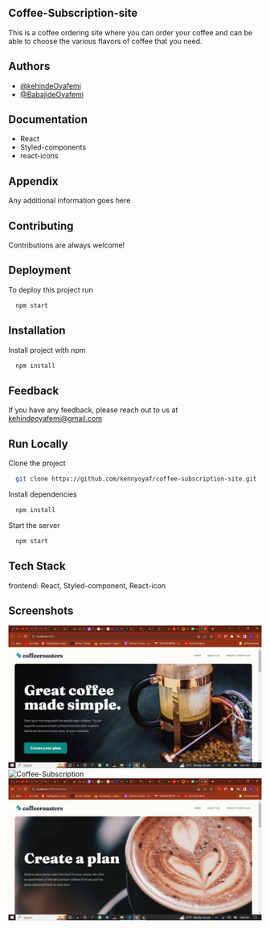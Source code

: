 
## Coffee-Subscription-site

This is a coffee ordering site where you can order your coffee and can be able to choose the various flavors of coffee that you need.
## Authors

- [@kehindeOyafemi](https://github.com/kennyoyaf)
- [@BabajideOyafemi](https://github.com/Babajide777)


## Documentation

* React
* Styled-components
* react-icons

## Appendix

Any additional information goes here

## Contributing

Contributions are always welcome!


## Deployment

To deploy this project run

```bash
  npm start
```


## Installation

Install project with npm

```bash
  npm install 
```
    
## Feedback

If you have any feedback, please reach out to us at kehindeoyafemi@gmail.com


## Run Locally

Clone the project

```bash
  git clone https://github.com/kennyoyaf/coffee-subscription-site.git
```

Install dependencies

```bash
  npm install
```

Start the server

```bash
  npm start
```


## Tech Stack

frontend: React, Styled-component, React-icon
## Screenshots

![Coffee-Subscription](https://github.com/kennyoyaf/coffee-subscription-site/blob/main/src/components/assets/a.PNG?raw=true)
![Coffee-Subscription](https://github.com/kennyoyaf/coffee-subscription-site/blob/main/src/components/assets/c.PNG?raw=true)
![Coffee-Subscription](https://github.com/kennyoyaf/coffee-subscription-site/blob/main/src/components/assets/e.PNG?raw=true)

